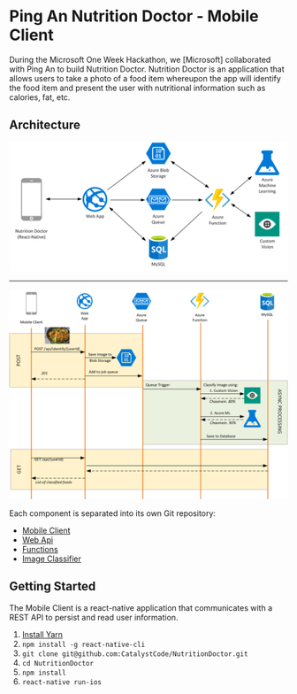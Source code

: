 # Ping An Nutrition Doctor - Mobile Client

During the Microsoft One Week Hackathon, we [Microsoft] collaborated with Ping An to build Nutrition Doctor. Nutrition Doctor is an application that allows users to take a photo of a food item whereupon the app will identify the food item and present the user with nutritional information such as calories, fat, etc. 

## Architecture

![architecture](https://raw.githubusercontent.com/CatalystCode/NutritionDoctorApi/master/docs/architecture.png)

----

![call graph](https://raw.githubusercontent.com/CatalystCode/NutritionDoctorApi/master/docs/call_graph.png)

Each component is separated into its own Git repository:

* [Mobile Client](https://github.com/CatalystCode/NutritionDoctor)
* [Web Api](https://github.com/CatalystCode/NutritionDoctorApi) 
* [Functions](https://github.com/CatalystCode/NutritionDoctorFunctions)
* [Image Classifier](https://github.com/CatalystCode/NutritionDoctorImageClassifier)

## Getting Started

The Mobile Client is a react-native application that communicates with a REST API to persist and read user information.

1. [Install Yarn](https://yarnpkg.com/en/docs/install)
2. `npm install -g react-native-cli`
3. `git clone git@github.com:CatalystCode/NutritionDoctor.git`
4. `cd NutritionDoctor`
5. `npm install`
6. `react-native run-ios`
